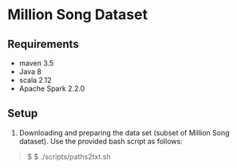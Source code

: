 # Million Song Dataset


## Requirements
- maven 3.5  
- Java 8  
- scala 2.12
- Apache Spark 2.2.0

## Setup

1. Downloading and preparing the data set (subset of Million Song dataset). Use the provided bash script as follows:
> $ 
> $ ./scripts/paths2txt.sh 

